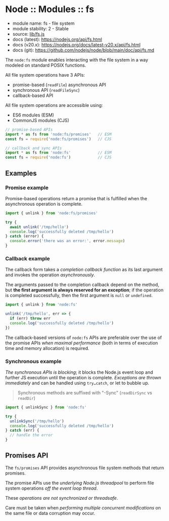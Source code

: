 # Node :: Modules :: fs

- module name: fs - file system
- module stability: 2 - Stable
- source: [lib/fs.js](https://github.com/nodejs/node/blob/v20.5.1/lib/fs.js)
- docs (latest): https://nodejs.org/api/fs.html
- docs (v20.x): https://nodejs.org/docs/latest-v20.x/api/fs.html
- docs (git): https://github.com/nodejs/node/blob/main/doc/api/fs.md

The `node:fs` module enables interacting with the file system in a way modeled on standard POSIX functions.

All file system operations have 3 APIs:
- promise-based  (`readFile`) asynchronous API
- synchronous API (`readFileSync`)
- callback-based API

All file system operations are accessible using:
- ES6 modules (ESM)
- CommonJS modules (CJS)

```js
// promise-based APIs
import * as fs from 'node:fs/promises'   // ESM
const fs = require('node:fs/promises')   // CJS

// callback and sync APIs
import * as fs from 'node:fs'            // ESM
const fs = require('node:fs')            // CJS
```

## Examples

### Promise example

Promise-based operations return a promise that is fulfilled when the asynchronous operation is complete.

```js
import { unlink } from 'node:fs/promises'

try {
  await unlink('/tmp/hello')
  console.log('successfully deleted /tmp/hello')
} catch (error) {
  console.error('there was an error:', error.message)
}
```

### Callback example

The callback form takes a *completion callback function* as its last argument and invokes the operation *asynchronously*.

The arguments passed to the completion callback depend on the method, but **the first argument is always reserved for an exception**; if the operation is completed successfully, then the first argument is `null` or `undefined`.

```js
import { unlink } from 'node:fs'

unlink('/tmp/hello', err => {
  if (err) throw err
  console.log('successfully deleted /tmp/hello')
})
```

The callback-based versions of `node:fs` APIs are preferable over the use of the promise APIs *when maximal performance* (both in terms of execution time and memory allocation) is required.

### Synchronous example

*The synchronous APIs is blocking*; it blocks the Node.js event loop and further JS execution until the operation is complete. *Exceptions are thrown immediately* and can be handled using `try…catch`, or let to bubble up.

>Synchronous methods are suffixed with "-Sync" (`readDirSync` vs `readDir`)

```js
import { unlinkSync } from 'node:fs'

try {
  unlinkSync('/tmp/hello')
  console.log('successfully deleted /tmp/hello')
} catch (err) {
  // handle the error
}
```

## Promises API

The `fs/promises` API provides asynchronous file system methods that return promises.

The promise APIs use the *underlying Node.js threadpool* to perform file system operations *off the event loop thread*.

These *operations are not synchronized or threadsafe*.

Care must be taken when *performing multiple concurrent modifications* on the same file or data corruption may occur.
